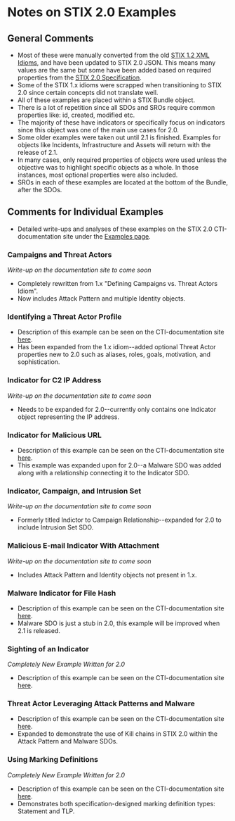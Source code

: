# Notes on STIX 2.0 Examples

## General Comments
* Most of these were manually converted from the old [STIX 1.2 XML Idioms](http://stixproject.github.io/documentation/idioms/), and have been updated to STIX 2.0 JSON. This means many values are the same but some have been added based on required properties from the [STIX 2.0 Specification](https://docs.google.com/document/d/1yvqWaPPnPW-2NiVCLqzRszcx91ffMowfT5MmE9Nsy_w/edit#heading=h.8bbhgdisbmt).
* Some of the STIX 1.x idioms were scrapped when transitioning to STIX 2.0 since certain concepts did not translate well.
* All of these examples are placed within a STIX Bundle object.  
* There is a lot of repetition since all SDOs and SROs require common properties like: id, created, modified etc.
* The majority of these have indicators or specifically focus on indicators since this object was one of the main use cases for 2.0.
* Some older examples were taken out until 2.1 is finished. Examples for objects like Incidents, Infrastructure and Assets will return with the release of 2.1.
* In many cases, only required properties of objects were used unless the objective was to highlight specific objects as a whole. In those instances, most optional properties were also included.
* SROs in each of these examples are located at the bottom of the Bundle, after the SDOs.


## Comments for Individual Examples
* Detailed write-ups and analyses of these examples on the STIX 2.0 CTI-documentation site under the [Examples page](https://oasis-open.github.io/cti-documentation/stix/examples.html).

### Campaigns and Threat Actors
*Write-up on the documentation site to come soon*
* Completely rewritten from 1.x "Defining Campaigns vs. Threat Actors Idiom".
* Now includes Attack Pattern and multiple Identity objects.

### Identifying a Threat Actor Profile
* Description of this example can be seen on the CTI-documentation site [here](https://oasis-open.github.io/cti-documentation/examples/identifying-a-threat-actor-profile).
* Has been expanded from the 1.x idiom--added optional Threat Actor properties new to 2.0 such as aliases, roles, goals, motivation, and sophistication.

### Indicator for C2 IP Address
*Write-up on the documentation site to come soon*
* Needs to be expanded for 2.0--currently only contains one Indicator object representing the IP address.

### Indicator for Malicious URL
* Description of this example can be seen on the CTI-documentation site [here](https://oasis-open.github.io/cti-documentation/examples/indicator-for-malicious-url).
* This example was expanded upon for 2.0--a Malware SDO was added along with a relationship connecting it to the Indicator SDO.

### Indicator, Campaign, and Intrusion Set
*Write-up on the documentation site to come soon*
* Formerly titled Indictor to Campaign Relationship--expanded for 2.0 to include Intrusion Set SDO.

### Malicious E-mail Indicator With Attachment
*Write-up on the documentation site to come soon*
* Includes Attack Pattern and Identity objects not present in 1.x.

### Malware Indicator for File Hash
* Description of this example can be seen on the CTI-documentation site [here](https://oasis-open.github.io/cti-documentation/examples/malware-indicator-for-file-hash).
* Malware SDO is just a stub in 2.0, this example will be improved when 2.1 is released.

### Sighting of an Indicator
*Completely New Example Written for 2.0*
* Description of this example can be seen on the CTI-documentation site [here](https://oasis-open.github.io/cti-documentation/examples/sighting-of-an-indicator).

### Threat Actor Leveraging Attack Patterns and Malware
* Description of this example can be seen on the CTI-documentation site [here](https://oasis-open.github.io/cti-documentation/examples/threat-actor-leveraging-attack-patterns-and-malware).
* Expanded to demonstrate the use of Kill chains in STIX 2.0 within the Attack Pattern and Malware SDOs.

### Using Marking Definitions
*Completely New Example Written for 2.0*
* Description of this example can be seen on the CTI-documentation site [here](https://oasis-open.github.io/cti-documentation/examples/using-marking-definitions).
* Demonstrates both specification-designed marking definition types: Statement and TLP.
